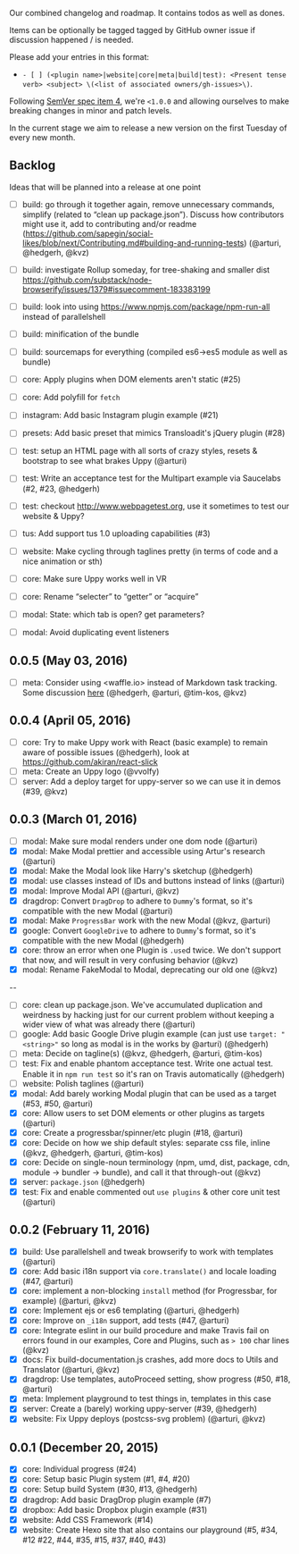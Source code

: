 Our combined changelog and roadmap. It contains todos as well as dones.

Items can be optionally be tagged tagged by GitHub owner issue if discussion
happened / is needed.

Please add your entries in this format:

 - `- [ ] (<plugin name>|website|core|meta|build|test): <Present tense verb> <subject> \(<list of associated owners/gh-issues>\)`.

Following [SemVer spec item 4](http://semver.org/#spec-item-4),
we're `<1.0.0` and allowing ourselves to make breaking changes in minor
and patch levels.

In the current stage we aim to release a new version on the
first Tuesday of every new month.

## Backlog

Ideas that will be planned into a release at one point

- [ ] build: go through it together again, remove unnecessary commands, simplify (related to “clean up package.json”). Discuss how contributors might use it, add to contributing and/or readme (https://github.com/sapegin/social-likes/blob/next/Contributing.md#building-and-running-tests) (@arturi, @hedgerh, @kvz)
- [ ] build: investigate Rollup someday, for tree-shaking and smaller dist https://github.com/substack/node-browserify/issues/1379#issuecomment-183383199
- [ ] build: look into using https://www.npmjs.com/package/npm-run-all instead of parallelshell
- [ ] build: minification of the bundle
- [ ] build: sourcemaps for everything (compiled es6->es5 module as well as bundle)
- [ ] core: Apply plugins when DOM elements aren't static (#25)
- [ ] core: Add polyfill for `fetch`
- [ ] instagram: Add basic Instagram plugin example (#21)
- [ ] presets: Add basic preset that mimics Transloadit's jQuery plugin (#28)
- [ ] test: setup an HTML page with all sorts of crazy styles, resets & bootstrap to see what brakes Uppy (@arturi)
- [ ] test: Write an acceptance test for the Multipart example via Saucelabs (#2, #23, @hedgerh)
- [ ] test: checkout http://www.webpagetest.org, use it sometimes to test our website & Uppy?
- [ ] tus: Add support tus 1.0 uploading capabilities (#3)
- [ ] website: Make cycling through taglines pretty (in terms of code and a nice animation or sth)
- [ ] core: Make sure Uppy works well in VR

- [ ] core: Rename “selecter” to “getter” or “acquire”
- [ ] modal: State: which tab is open? get parameters?
- [ ] modal: Avoid duplicating event listeners

## 0.0.5 (May 03, 2016)

- [ ] meta: Consider using <waffle.io> instead of Markdown task tracking. Some discussion [here](https://transloadit.slack.com/archives/general/p1455693654000062) (@hedgerh, @arturi, @tim-kos, @kvz)

## 0.0.4 (April 05, 2016)

- [ ] core: Try to make Uppy work with React (basic example) to remain aware of possible issues (@hedgerh),
look at https://github.com/akiran/react-slick
- [ ] meta: Create an Uppy logo (@vvolfy)
- [ ] server: Add a deploy target for uppy-server so we can use it in demos (#39, @kvz)

## 0.0.3 (March 01, 2016)

- [ ] modal: Make sure modal renders under one dom node (@arturi)
- [x] modal: Make Modal prettier and accessible using Artur's research (@arturi)
- [x] modal: Make the Modal look like Harry's sketchup (@hedgerh)
- [x] modal: use classes instead of IDs and buttons instead of links (@arturi)
- [x] modal: Improve Modal API (@arturi, @kvz)
- [x] dragdrop: Convert `DragDrop` to adhere to `Dummy`'s format, so it's compatible with the new Modal (@arturi)
- [x] modal: Make `ProgressBar` work with the new Modal (@kvz, @arturi)
- [x] google: Convert `GoogleDrive` to adhere to `Dummy`'s format, so it's compatible with the new Modal (@hedgerh)
- [x] core: throw an error when one Plugin is `.use`d twice. We don't support that now, and will result in very confusing behavior (@kvz)
- [x] modal: Rename FakeModal to Modal, deprecating our old one (@kvz)

--

- [ ] core: clean up package.json. We've accumulated duplication and weirdness by hacking just for our current problem without keeping a wider view of what was already there (@arturi)
- [ ] google: Add basic Google Drive plugin example (can just use `target: "<string>"` so long as modal is in the works by @arturi) (@hedgerh)
- [ ] meta: Decide on tagline(s) (@kvz, @hedgerh, @arturi, @tim-kos)
- [ ] test: Fix and enable phantom acceptance test. Write one actual test. Enable it in `npm run test` so it's ran on Travis automatically (@hedgerh)
- [ ] website: Polish taglines (@arturi)
- [x] modal: Add barely working Modal plugin that can be used as a target (#53, #50, @arturi)
- [x] core: Allow users to set DOM elements or other plugins as targets (@arturi)
- [x] core: Create a progressbar/spinner/etc plugin (#18, @arturi)
- [x] core: Decide on how we ship default styles: separate css file, inline (@kvz, @hedgerh, @arturi, @tim-kos)
- [x] core: Decide on single-noun terminology (npm, umd, dist, package, cdn, module -> bundler -> bundle), and call it that through-out (@kvz)
- [x] server: `package.json` (@hedgerh)
- [x] test: Fix and enable commented out `use plugins` & other core unit test (@arturi)

## 0.0.2 (February 11, 2016)

- [x] build: Use parallelshell and tweak browserify to work with templates (@arturi)
- [x] core: Add basic i18n support via `core.translate()` and locale loading (#47, @arturi)
- [x] core: implement a non-blocking `install` method (for Progressbar, for example)  (@arturi, @kvz)
- [x] core: Implement ejs or es6 templating (@arturi, @hedgerh)
- [x] core: Improve on `_i18n` support, add tests (#47, @arturi)
- [x] core: Integrate eslint in our build procedure and make Travis fail on errors found in our examples, Core and Plugins, such as `> 100` char lines (@kvz)
- [x] docs: Fix build-documentation.js crashes, add more docs to Utils and Translator (@arturi, @kvz)
- [x] dragdrop: Use templates, autoProceed setting, show progress (#50, #18, @arturi)
- [x] meta: Implement playground to test things in, templates in this case
- [x] server: Create a (barely) working uppy-server (#39, @hedgerh)
- [x] website: Fix Uppy deploys (postcss-svg problem) (@arturi, @kvz)

## 0.0.1 (December 20, 2015)

- [x] core: Individual progress (#24)
- [x] core: Setup basic Plugin system (#1, #4, #20)
- [x] core: Setup build System (#30, #13, @hedgerh)
- [x] dragdrop: Add basic DragDrop plugin example (#7)
- [x] dropbox: Add basic Dropbox plugin example (#31)
- [x] website: Add CSS Framework (#14)
- [x] website: Create Hexo site that also contains our playground (#5, #34, #12 #22, #44, #35, #15, #37, #40, #43)
